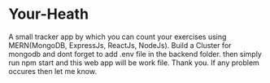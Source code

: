 # Your-Heath
A small tracker app by which you can count your exercises using MERN(MongoDB, ExpressJs, ReactJs, NodeJs).
Build a Cluster for mongodb and dont forget to add .env file in the backend folder.
then simply run npm start and this web app will be work file.
Thank you. If any problem occures then let me know.
